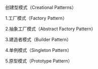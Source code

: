 创建型模式（Creational Patterns）

1.工厂模式（Factory Pattern）

2.抽象工厂模式（Abstract Factory Pattern）

3.建造者模式（Builder Pattern）

4.单例模式（Singleton Pattern）

5.原型模式（Prototype Pattern）
